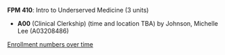 **FPM 410**: Intro to Underserved Medicine (3 units)

- **A00** (Clinical Clerkship) (time and location TBA) by Johnson, Michelle Lee (A03208486)

[Enrollment numbers over time](./FPM410.tsv)

